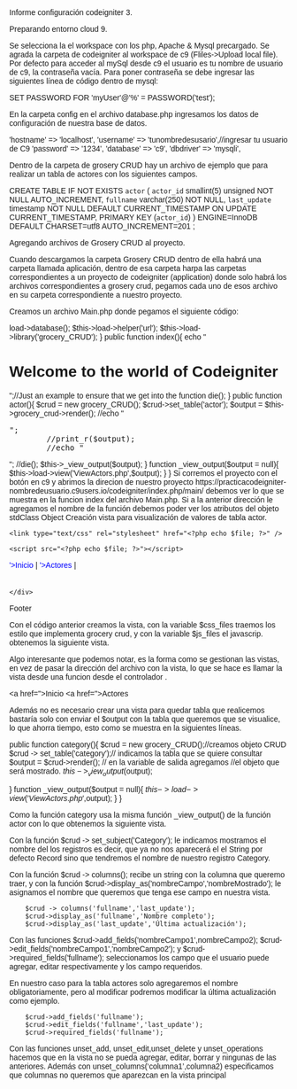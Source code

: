 Informe configuración codeigniter 3.

Preparando entorno cloud 9.

Se selecciona la el workspace con los php, Apache & Mysql precargado.
Se agrada la carpeta de codeigniter al workspace de c9 (Fliles->Upload local file).
Por defecto para acceder al mySql desde c9 el usuario es tu nombre de usuario de c9, la contraseña vacía. Para poner contraseña se debe ingresar las siguientes línea de código dentro de mysql:

SET PASSWORD FOR 'myUser'@'%' = PASSWORD('test'); 

En la carpeta config en el archivo database.php ingresamos los datos de configuración de nuestra base de datos.

'hostname' => 'localhost',
'username' => 'tunombredesusario',//ingresar tu usuario de C9
'password' => '1234',
'database' => 'c9',
'dbdriver' => 'mysqli',

Dentro de la carpeta de grosery CRUD hay un archivo de ejemplo que para realizar un tabla de actores con los siguientes campos.

CREATE TABLE IF NOT EXISTS `actor` (
  `actor_id` smallint(5) unsigned NOT NULL AUTO_INCREMENT,
  `fullname` varchar(250) NOT NULL,
  `last_update` timestamp NOT NULL DEFAULT CURRENT_TIMESTAMP ON UPDATE CURRENT_TIMESTAMP,
  PRIMARY KEY (`actor_id`)
) ENGINE=InnoDB  DEFAULT CHARSET=utf8 AUTO_INCREMENT=201 ;


Agregando archivos de Grosery CRUD al proyecto.

Cuando descargamos la carpeta Grosery CRUD dentro de ella habrá una carpeta llamada aplicación, dentro de esa carpeta harpa  las carpetas correspondientes a un proyecto de codeigniter (application) donde solo habrá los archivos correspondientes a grosery crud, pegamos cada uno de esos archivo en su carpeta correspondiente a nuestro proyecto.

Creamos un archivo Main.php donde pegamos el siguiente código:

<?php  if ( ! defined('BASEPATH')) exit('No direct script access allowed');
 
class Main extends CI_Controller {
function __construct(){
        parent::__construct();
        $this->load->database();
        $this->load->helper('url');
        $this->load->library('grocery_CRUD');
    }
public function index(){
        echo "<h1>Welcome to the world of Codeigniter</h1>";//Just an example to ensure that we get into the function
        die();
    }
public function actor(){
        $crud = new grocery_CRUD();
        $crud->set_table('actor');
        $output = $this->grocery_crud->render();
 
        //echo "<pre>";
        //print_r($output);
        //echo "</pre>";
        //die();
        $this->_view_output($output);
    }
    function _view_output($output = null){
         $this->load->view('ViewActors.php',$output); 
    }

} 

Si corremos el proyecto con el botón  en c9 y abrimos la direcion de nuestro proyecto https://practicacodeigniter-nombredeusuario.c9users.io/codeigniter/index.php/main/ debemos ver lo que se muestra en la funcion index del archivo Main.php. Si a la anterior dirección le agregamos el nombre de la función debemos poder ver los atributos del objeto stdClass Object

 Creación vista para visualización de valores de tabla actor.

<!DOCTYPE html>
<html lang="en">
<head>
    <meta charset="utf-8" /> 
<?php 
foreach($css_files as $file): ?>
    <link type="text/css" rel="stylesheet" href="<?php echo $file; ?>" />
<?php endforeach; ?>
<?php foreach($js_files as $file): ?> 
    <script src="<?php echo $file; ?>"></script>
<?php endforeach; ?>
<style type='text/css'>
body
{
    font-family: Arial;
    font-size: 14px;
}
a {
    color: blue;
    text-decoration: none;
    font-size: 14px;
}
a:hover{
    text-decoration: underline;
}
</style>
</head>
<body>
<!-- Beginning header -->
    <div>
        <a href='<?php echo site_url('Main/')?>'>Inicio</a> | 
        <a href='<?php echo site_url('Main/actor')?>'>Actores</a> |
    </div>
<!-- End of header-->
    <div style='height:20px;'></div>  
    <div>
<?php echo $output; ?>
 
    </div>
<!-- Beginning footer -->
<div>Footer</div>
<!-- End of Footer -->
</body>
</html>

Con el código anterior creamos la vista, con la variable $css_files traemos los estilo que implementa grocery crud, y con la variable $js_files el javascrip. obtenemos la siguiente vista.



Algo interesante que podemos notar, es la forma como se gestionan las vistas, en vez de pasar la dirección del archivo con la vista, lo que se hace es llamar la vista desde una funcion desde el controlador .
 
<a href='<?php echo site_url('Main/')?>'>Inicio</a> 
<a href='<?php echo site_url('Main/actor')?>'>Actores</a> 

Además no es necesario crear una vista para quedar tabla que realicemos bastaría solo con enviar el $output con la tabla que queremos que se visualice, lo que ahorra tiempo, esto como se muestra en la siguientes líneas.


public function category(){
    $crud = new grocery_CRUD();//creamos objeto CRUD
    $crud -> set_table('category');// indicamos la tabla que se quiere consultar
    $output = $crud->render(); // en la variable de salida agregamos 
                                //el objeto que será mostrado.
   $this->_view_output($output);
    
}
    function _view_output($output = null){
         $this->load->view('ViewActors.php',$output); 
    }
} 

Como la función category usa la misma función  _view_output() de la función actor con lo que obtenemos la siguiente vista.


Con la función $crud -> set_subject('Category'); le indicamos mostramos el nombre del los registros es decir, que ya no nos aparecerá el el String por defecto Record sino que tendremos el nombre de nuestro registro Category.

Con la función $crud -> columns(); recibe un string con la columna que queremo traer, y con la función  $crud->display_as('nombreCampo','nombreMostrado'); le asignamos el nombre que queremos que tenga ese campo en nuestra vista.

        $crud -> columns('fullname','last_update');
        $crud->display_as('fullname','Nombre completo');
        $crud->display_as('last_update','Última actualización');



Con las funciones $crud->add_fields('nombreCampo1',nombreCampo2); $crud->edit_fields('nombreCampo1','nombreCampo2'); y $crud->required_fields('fullname'); seleccionamos los campo que el usuario puede agregar, editar respectivamente y los campo requeridos. 

En nuestro caso para la tabla actores solo agregaremos el nombre obligatoriamente, pero al modificar podremos modificar la última actualización como ejemplo.

        $crud->add_fields('fullname');
        $crud->edit_fields('fullname','last_update');
        $crud->required_fields('fullname');










Con las funciones unset_add, unset_edit,unset_delete y  unset_operations
 hacemos que en la vista no se pueda agregar, editar, borrar y ningunas de las anteriores. Además con unset_columns(‘columna1’,columna2) especificamos que columnas no queremos que aparezcan en la vista principal 
